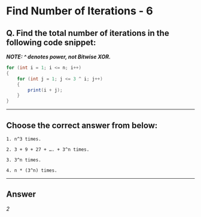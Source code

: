 # Find Number of Iterations - 6

## Q. Find the total number of iterations in the following code snippet:
***NOTE: ^ denotes power, not Bitwise XOR.***

```java
for (int i = 1; i <= n; i++)
{
    for (int j = 1; j <= 3 ^ i; j++)
    {
        print(i + j);
    }
}
```

---

## Choose the correct answer from below:

    1. n^3 times.

    2. 3 + 9 + 27 + …. + 3^n times.

    3. 3^n times.

    4. n * (3^n) times.

---

## Answer
*2*
